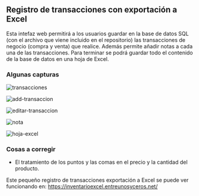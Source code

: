 ## Registro de transacciones con exportación a Excel

Esta intefaz web permitirá a los usuarios guardar en la base de datos SQL (con el archivo que viene incluido en el repositorio) las transacciones de negocio (compra y venta) que realice. Además permite añadir notas a cada una de las transacciones. 
Para terminar se podrá guardar todo el contenido de la base de datos en una hoja de Excel.

### Algunas capturas

![transacciones](https://github.com/sapoclay/registro-excel/assets/6242827/f0f9678c-3c66-44ed-8816-652cb3cd6240)

![add-transaccion](https://github.com/sapoclay/registro-excel/assets/6242827/af2596a5-6a9e-4405-97e3-4c57adf73703)

![editar-transaccion](https://github.com/sapoclay/registro-excel/assets/6242827/1712d7fe-40b0-4a5c-a6af-c5440c7fd454)

![nota](https://github.com/sapoclay/registro-excel/assets/6242827/2c9e35a0-b91a-4d4a-b169-3238b7c2af78)

![hoja-excel](https://github.com/sapoclay/registro-excel/assets/6242827/0fcf2b52-9939-4af4-ac71-ecbb0c0e35f2)

### Cosas a corregir

- El tratamiento de los puntos y las comas en el precio y la cantidad del producto.

Este pequeño registro de transacciones exportación a Excel se puede ver funcionando en: https://inventarioexcel.entreunosyceros.net/
